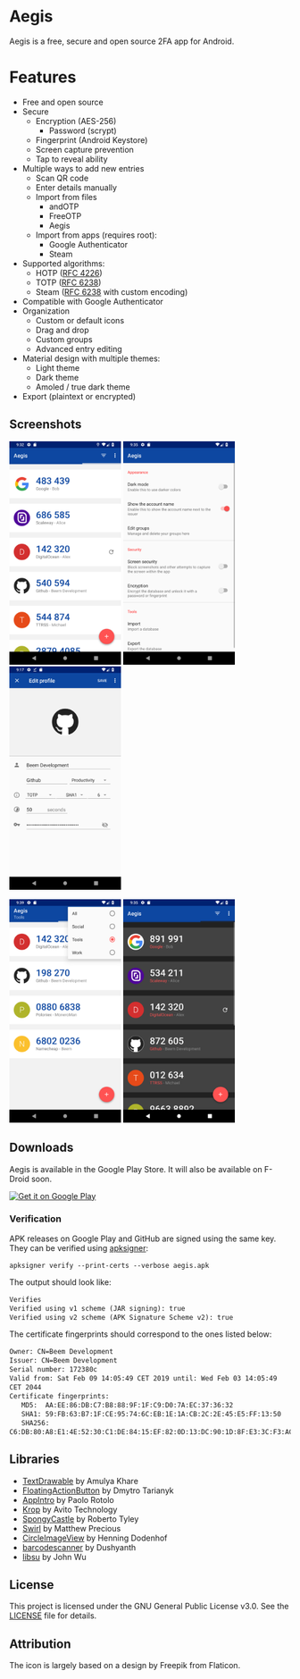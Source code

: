 # Aegis

Aegis is a free, secure and open source 2FA app for Android.

# Features

- Free and open source
- Secure
  - Encryption (AES-256)
    - Password (scrypt)
  - Fingerprint (Android Keystore)
  - Screen capture prevention
  - Tap to reveal ability
- Multiple ways to add new entries
  - Scan QR code
  - Enter details manually
  - Import from files
    - andOTP
    - FreeOTP
    - Aegis
  - Import from apps (requires root):
    - Google Authenticator
    - Steam
- Supported algorithms:
   - HOTP ([RFC 4226](https://tools.ietf.org/html/rfc4226))
   - TOTP ([RFC 6238](https://tools.ietf.org/html/rfc6238))
   - Steam ([RFC 6238](https://tools.ietf.org/html/rfc6238) with custom
     encoding)
- Compatible with Google Authenticator
- Organization
  - Custom or default icons
  - Drag and drop
  - Custom groups
  - Advanced entry editing
- Material design with multiple themes:
  - Light theme
  - Dark theme
  - Amoled / true dark theme
- Export (plaintext or encrypted)

## Screenshots

[<img width=200 alt="Main Activity"
src="metadata/en-US/images/phoneScreenshots/screenshot_main.png?raw=true">](metadata/en-US/images/phoneScreenshots/screenshot_main.png?raw=true)
[<img width=200 alt="Settings Activity"
src="metadata/en-US/images/phoneScreenshots/screenshot_settings.png?raw=true">](/metadata/en-US/images/phoneScreenshots/screenshot_settings.png?raw=true)
[<img width=200 alt="Edit Activity"
src="metadata/en-US/images/phoneScreenshots/screenshot_edit.png?raw=true">](/metadata/en-US/images/phoneScreenshots/screenshot_edit.png?raw=true)

[<img width=200 alt="Main Activity"
src="metadata/en-US/images/phoneScreenshots/screenshot_main_group.png?raw=true">](metadata/en-US/images/phoneScreenshots/screenshot_main_group.png?raw=true)
[<img width=200 alt="Main Activity"
src="metadata/en-US/images/phoneScreenshots/screenshot_main_dark.png?raw=true">](metadata/en-US/images/phoneScreenshots/screenshot_main_dark.png?raw=true)

## Downloads

Aegis is available in the Google Play Store. It will also be available on
F-Droid soon.

[<img height=80 alt="Get it on Google Play"
src="https://play.google.com/intl/en_us/badges/images/generic/en-play-badge.png"
/>](http://play.google.com/store/apps/details?id=com.beemdevelopment.aegis)

### Verification

APK releases on Google Play and GitHub are signed using the same key. They can
be verified using
[apksigner](https://developer.android.com/studio/command-line/apksigner.html#options-verify):

```
apksigner verify --print-certs --verbose aegis.apk
```

The output should look like:

```
Verifies
Verified using v1 scheme (JAR signing): true
Verified using v2 scheme (APK Signature Scheme v2): true
```

The certificate fingerprints should correspond to the ones listed below:

```
Owner: CN=Beem Development
Issuer: CN=Beem Development
Serial number: 172380c
Valid from: Sat Feb 09 14:05:49 CET 2019 until: Wed Feb 03 14:05:49 CET 2044
Certificate fingerprints:
   MD5:  AA:EE:86:DB:C7:B8:88:9F:1F:C9:D0:7A:EC:37:36:32
   SHA1: 59:FB:63:B7:1F:CE:95:74:6C:EB:1E:1A:CB:2C:2E:45:E5:FF:13:50
   SHA256: C6:DB:80:A8:E1:4E:52:30:C1:DE:84:15:EF:82:0D:13:DC:90:1D:8F:E3:3C:F3:AC:B5:7B:68:62:D8:58:A8:23
```

## Libraries

- [TextDrawable](https://github.com/amulyakhare/TextDrawable) by Amulya Khare
- [FloatingActionButton](https://github.com/Clans/FloatingActionButton) by
  Dmytro Tarianyk
- [AppIntro](https://github.com/AppIntro/AppIntro) by Paolo Rotolo
- [Krop](https://github.com/avito-tech/krop) by Avito Technology
- [SpongyCastle](https://github.com/rtyley/spongycastle) by Roberto Tyley
- [Swirl](https://github.com/mattprecious/swirl) by Matthew Precious
- [CircleImageView](https://github.com/hdodenhof/CircleImageView) by Henning
  Dodenhof
- [barcodescanner](https://github.com/dm77/barcodescanner) by Dushyanth
- [libsu](https://github.com/topjohnwu/libsu) by John Wu

## License

This project is licensed under the GNU General Public License v3.0. See the
[LICENSE](LICENSE) file for details.

## Attribution

The icon is largely based on a design by Freepik from Flaticon.

